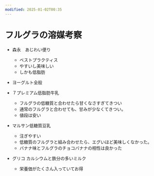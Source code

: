 ```yaml
---
modified: 2025-01-02T00:35
---
```

# フルグラの溶媒考察

- 森永　あじわい便り
    - ベストプラクティス
    - やすいし美味しい
    - しかも低脂肪
- ヨーグルト全般

- ７プレミアム低脂肪牛乳
    - フルグラの低糖質と合わせたら甘くなさすぎてきつい
    - 通常のフルグラと合わせても、甘みが少なくてきつい。
    - 値段は安い
- マルサン低糖質豆乳
    - 注ぎやすい
    - 低糖質のフルグラと組み合わせたら、エグいほど美味しくなかった。
    - バナナ味とフルグラのチョコバナナの相性は良かった
- グリコ カルシウムと鉄分の多いミルク
    - 栄養価がたくさん入っていてお得